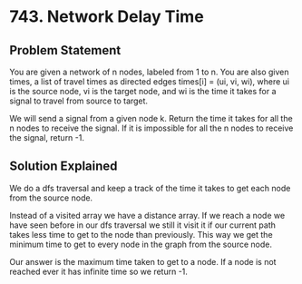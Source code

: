 # 743. Network Delay Time

## Problem Statement

You are given a network of n nodes, labeled from 1 to n. You are also given times, a list of travel times as directed edges times[i] = (ui, vi, wi), where ui is the source node, vi is the target node, and wi is the time it takes for a signal to travel from source to target.

We will send a signal from a given node k. Return the time it takes for all the n nodes to receive the signal. If it is impossible for all the n nodes to receive the signal, return -1.

## Solution Explained

We do a dfs traversal and keep a track of the time it takes to get each node from the source node.

Instead of a visited array we have a distance array. If we reach a node we have seen before in our dfs traversal we still it visit it if our current path takes less time to get to the node than previously. This way we get the minimum time to get to every node in the graph from the source node.

Our answer is the maximum time taken to get to a node. If a node is not reached ever it has infinite time so we return -1.
